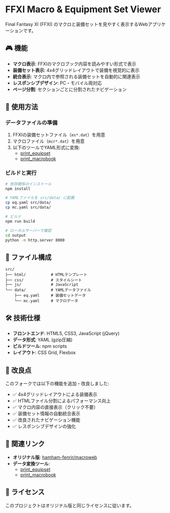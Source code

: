 # FFXI Macro & Equipment Set Viewer

Final Fantasy XI (FFXI) のマクロと装備セットを見やすく表示するWebアプリケーションです。

## 🎮 機能

- **マクロ表示**: FFXIのマクロブック内容を読みやすい形式で表示
- **装備セット表示**: 4x4グリッドレイアウトで装備を視覚的に表示
- **統合表示**: マクロ内で参照される装備セットを自動的に関連表示
- **レスポンシブデザイン**: PC・モバイル両対応
- **ページ分割**: セクションごとに分割されたナビゲーション

## 🚀 使用方法

### データファイルの準備
1. FFXIの装備セットファイル（`es*.dat`）を用意
2. マクロファイル（`mcr*.dat`）を用意
3. 以下のツールでYAML形式に変換:
   - [print_equipset](https://github.com/hamham-fenrir/print_equipset)
   - [print_macrobook](https://github.com/hamham-fenrir/print_macrobook)

### ビルドと実行
```bash
# 依存関係のインストール
npm install

# YAMLファイルを src/data/ に配置
cp eq.yaml src/data/
cp mc.yaml src/data/

# ビルド
npm run build

# ローカルサーバーで確認
cd output
python -m http.server 8000
```

## 📁 ファイル構成

```
src/
├── html/           # HTMLテンプレート
├── css/            # スタイルシート
├── js/             # JavaScript
└── data/           # YAMLデータファイル
    ├── eq.yaml     # 装備セットデータ
    └── mc.yaml     # マクロデータ
```

## 🛠️ 技術仕様

- **フロントエンド**: HTML5, CSS3, JavaScript (jQuery)
- **データ形式**: YAML (gzip圧縮)
- **ビルドツール**: npm scripts
- **レイアウト**: CSS Grid, Flexbox

## 📝 改良点

このフォークでは以下の機能を追加・改良しました:

- ✅ 4x4グリッドレイアウトによる装備表示
- ✅ HTMLファイル分割によるパフォーマンス向上
- ✅ マクロ内容の直接表示（クリック不要）
- ✅ 装備セット情報の自動統合表示
- ✅ 改良されたナビゲーション機能
- ✅ レスポンシブデザインの強化

## 🔗 関連リンク

- **オリジナル版**: [hamham-fenrir/macroweb](https://github.com/hamham-fenrir/macroweb)
- **データ変換ツール**: 
  - [print_equipset](https://github.com/hamham-fenrir/print_equipset)
  - [print_macrobook](https://github.com/hamham-fenrir/print_macrobook)

## 📄 ライセンス

このプロジェクトはオリジナル版と同じライセンスに従います。

